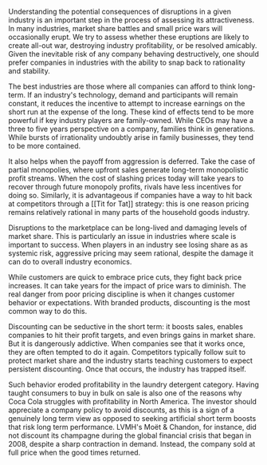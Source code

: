 Understanding the potential consequences of disruptions in a given industry is an important step in the process of assessing its attractiveness. In many industries, market share battles and small price wars will occasionally erupt.  We try to assess whether these eruptions are likely to create all-out war, destroying industry profitability, or be resolved amicably. Given the inevitable risk of any company behaving destructively, one should prefer companies in industries with the ability to snap back to rationality and stability. 

The best industries are those where all companies can afford to think long-term. If an industry's technology, demand and participants will remain constant, it reduces the incentive to attempt to increase earnings on the short run at the expense of the long.  These kind of effects tend to be more powerful if key industry players are family-owned. While CEOs may have a three to five years perspective on a company, families think in generations. While bursts of irrationality undoubtly arise in family businesses, they tend to be more contained.

It also helps when the payoff from aggression is deferred. Take the case of partial monopolies, where upfront sales generate long-term monopolistic profit streams. When the cost of slashing prices today will take years to recover through future monopoly profits, rivals have less incentives for doing so. Similarly, it is advantageous if companies have a way to hit back at competitors through a [[Tit for Tat]] strategy: this is one reason pricing remains relatively rational in many parts of the household goods industry.

Disruptions to the marketplace can be long-lived and damaging levels of market share. This is particularly an issue in industries where scale is important to success. When players in an industry see losing share as as systemic risk, aggressive pricing may seem rational, despite the damage it can do to overall industry economics.

While customers are quick to embrace price cuts, they fight back price increases. It can take years for the impact of price wars to diminish. The real danger from poor pricing discipline is when it changes customer behavior or expectations. With branded products, discounting is the most common way to do this.

Discounting can be seductive in the short term: it boosts sales, enables companies to hit their profit targets, and even brings gains in market share. But it is dangerously addictive. When companies see that it works once, they are often tempted to do it again. Competitors typically follow suit to protect market share and the industry starts teaching customers to expect persistent discounting. Once that occurs, the industry has trapped itself.

Such behavior eroded profitability in the laundry detergent category. Having taught consumers to buy in bulk on sale is also one of the reasons why Coca Cola struggles with profitability in North America. The investor should appreciate a company policy to avoid discounts, as this is a sign of a genuinely long term view as opposed to seeking artificial short term boosts that risk long term performance. LVMH's Moët & Chandon, for instance, did not discount its champagne during the global financial crisis that began in 2008, despite a sharp contraction in demand. Instead, the company sold at full price when the good times returned. 